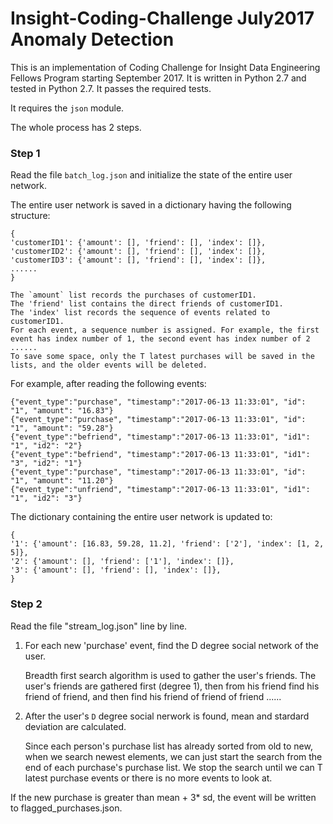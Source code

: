 # Insight-Coding-Challenge July2017 Anomaly Detection

This is an implementation of Coding Challenge for Insight Data Engineering Fellows Program starting September 2017.
It is written in Python 2.7 and tested in Python 2.7. It passes the required tests.

It requires the `json` module.
 
The whole process has 2 steps.

### Step 1
Read the file `batch_log.json` and initialize the state of the entire user network.

The entire user network is saved in a dictionary having the following structure:

    {
    'customerID1': {'amount': [], 'friend': [], 'index': []},
    'customerID2': {'amount': [], 'friend': [], 'index': []},
    'customerID3': {'amount': [], 'friend': [], 'index': []},
    ......
    }

    The `amount` list records the purchases of customerID1.
    The 'friend' list contains the direct friends of customerID1. 
    The 'index' list records the sequence of events related to customerID1. 
    For each event, a sequence number is assigned. For example, the first event has index number of 1, the second event has index number of 2 ...... 
    To save some space, only the T latest purchases will be saved in the lists, and the older events will be deleted.



For example, after reading the following events:

    {"event_type":"purchase", "timestamp":"2017-06-13 11:33:01", "id": "1", "amount": "16.83"}
    {"event_type":"purchase", "timestamp":"2017-06-13 11:33:01", "id": "1", "amount": "59.28"}
    {"event_type":"befriend", "timestamp":"2017-06-13 11:33:01", "id1": "1", "id2": "2"}
    {"event_type":"befriend", "timestamp":"2017-06-13 11:33:01", "id1": "3", "id2": "1"}
    {"event_type":"purchase", "timestamp":"2017-06-13 11:33:01", "id": "1", "amount": "11.20"}
    {"event_type":"unfriend", "timestamp":"2017-06-13 11:33:01", "id1": "1", "id2": "3"}


The dictionary containing the entire user network is updated to:

    {
    '1': {'amount': [16.83, 59.28, 11.2], 'friend': ['2'], 'index': [1, 2, 5]},
    '2': {'amount': [], 'friend': ['1'], 'index': []},
    '3': {'amount': [], 'friend': [], 'index': []},
    }




### Step 2
Read the file "stream_log.json" line by line.
1. For each new 'purchase' event, find the D degree social network of the user. 
   
   Breadth first search algorithm is used to gather the user's friends. The user's friends are gathered first (degree 1), then from his      friend find his friend of friend, and then find his friend of friend of friend ......
   
2. After the user's `D` degree social nerwork is found, mean and stardard deviation are calculated.

   Since each person's purchase list has already sorted from old to new, when we search newest elements, we can just start the search from the end of each purchase's purchase list. We stop the search until we can T latest purchase events or there is no more events to look at.

If the new purchase is greater than mean + 3* sd, the event will be written to flagged_purchases.json.

